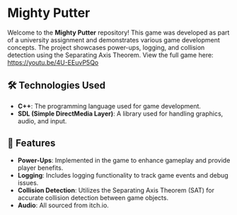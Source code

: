 # Mighty Putter

Welcome to the **Mighty Putter** repository! This game was developed as part of a university assignment and demonstrates various game development concepts. The project showcases power-ups, logging, and collision detection using the Separating Axis Theorem.
View the full game here: https://youtu.be/4U-EEuvP5Qo

## 🛠️ Technologies Used

- **C++**: The programming language used for game development.
- **SDL (Simple DirectMedia Layer)**: A library used for handling graphics, audio, and input.

## 📂 Features

- **Power-Ups**: Implemented in the game to enhance gameplay and provide player benefits.
- **Logging**: Includes logging functionality to track game events and debug issues.
- **Collision Detection**: Utilizes the Separating Axis Theorem (SAT) for accurate collision detection between game objects.
- **Audio**: All sourced from itch.io.
